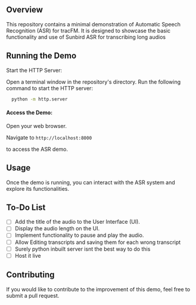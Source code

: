 ## Overview

This repository contains a minimal demonstration of Automatic Speech Recognition (ASR) for tracFM. It is designed to showcase the basic functionality and use of Sunbird ASR for transcribing long audios


## Running the Demo
Start the HTTP Server:

Open a terminal window in the repository's directory.
Run the following command to start the HTTP server:
```bash
  python -m http.server
```
#### Access the Demo:

Open your web browser.

Navigate to 
```http://localhost:8000``` 

to access the ASR demo.

## Usage
Once the demo is running, you can interact with the ASR system and explore its functionalities.

## To-Do List
 - [ ] Add the title of the audio to the User Interface (UI).
 - [ ] Display the audio length on the UI.
 - [ ] Implement functionality to pause and play the audio.
 - [ ] Allow Editing transcripts and saving them for each wrong transcript
 - [ ] Surely python inbuilt server isnt the best way to do this 
 - [ ] Host it live

## Contributing
If you would like to contribute to the improvement of this demo, feel free to submit a pull request.